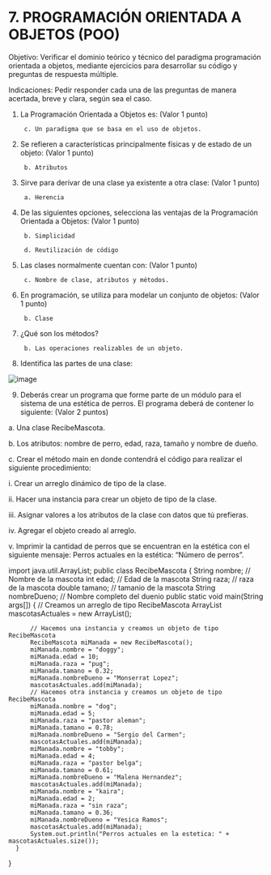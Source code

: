 # 7. PROGRAMACIÓN ORIENTADA A OBJETOS (POO)
Objetivo: Verificar el dominio teórico y técnico del paradigma programación orientada a
objetos, mediante ejercicios para desarrollar su código y preguntas de respuesta
múltiple.

Indicaciones: Pedir responder cada una de las preguntas de manera acertada, breve y
clara, según sea el caso.

1. La Programación Orientada a Objetos es: (Valor 1 punto)

        c. Un paradigma que se basa en el uso de objetos.
      
2. Se refieren a características principalmente físicas y de estado de un objeto: (Valor 1 punto)

        b. Atributos

3. Sirve para derivar de una clase ya existente a otra clase: (Valor 1 punto)

        a. Herencia
        
4. De las siguientes opciones, selecciona las ventajas de la Programación Orientada a Objetos: (Valor 1 punto)


        b. Simplicidad

        d. Reutilización de código
        
5. Las clases normalmente cuentan con: (Valor 1 punto)

        c. Nombre de clase, atributos y métodos.
        
6. En programación, se utiliza para modelar un conjunto de objetos: (Valor 1 punto)

        b. Clase
        
7. ¿Qué son los métodos?

        b. Las operaciones realizables de un objeto.
        
8. Identifica las partes de una clase:

![image](https://user-images.githubusercontent.com/104698382/180623176-cc88c7ac-0b13-4ad6-884e-235f10b284cf.png)

9. Deberás crear un programa que forme parte de un módulo para el sistema de una
estética de perros. El programa deberá de contener lo siguiente: (Valor 2 puntos)

a. Una clase RecibeMascota.

b. Los atributos: nombre de perro, edad, raza, tamaño y nombre de dueño.

c. Crear el método main en donde contendrá el código para realizar el
siguiente procedimiento:

  i. Crear un arreglo dinámico de tipo de la clase.
  
  ii. Hacer una instancia para crear un objeto de tipo de la clase.
  
  iii. Asignar valores a los atributos de la clase con datos que tú prefieras.
  
  iv. Agregar el objeto creado al arreglo.
  
  v. Imprimir la cantidad de perros que se encuentran en la estética con el
  siguiente mensaje: Perros actuales en la estética: “Número de
  perros”.

import java.util.ArrayList;
  public class RecibeMascota {
      String nombre; // Nombre de la mascota
      int edad; // Edad de la mascota
      String raza; // raza de la mascota
      double tamano; // tamanio de la mascota
      String nombreDueno; // Nombre completo del duenio
      public static void main(String args[]) {
        // Creamos un arreglo de tipo RecibeMascota
          ArrayList<RecibeMascota> mascotasActuales = new ArrayList();

          // Hacemos una instancia y creamos un objeto de tipo RecibeMascota
          RecibeMascota miManada = new RecibeMascota();
          miManada.nombre = "doggy";
          miManada.edad = 10;
          miManada.raza = "pug";
          miManada.tamano = 0.32;
          miManada.nombreDueno = "Monserrat Lopez";
          mascotasActuales.add(miManada);
          // Hacemos otra instancia y creamos un objeto de tipo RecibeMascota
          miManada.nombre = "dog";
          miManada.edad = 5;
          miManada.raza = "pastor aleman";
          miManada.tamano = 0.78;
          miManada.nombreDueno = "Sergio del Carmen";
          mascotasActuales.add(miManada);
          miManada.nombre = "tobby";
          miManada.edad = 4;
          miManada.raza = "pastor belga";
          miManada.tamano = 0.61;
          miManada.nombreDueno = "Malena Hernandez";
          mascotasActuales.add(miManada);
          miManada.nombre = "kaira";
          miManada.edad = 2;
          miManada.raza = "sin raza";
          miManada.tamano = 0.36;
          miManada.nombreDueno = "Yesica Ramos";
          mascotasActuales.add(miManada);
          System.out.println("Perros actuales en la estetica: " + mascotasActuales.size());
      }

  }
